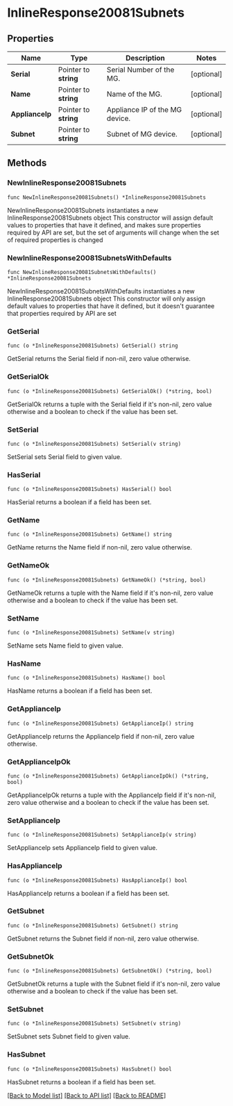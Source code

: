 # InlineResponse20081Subnets

## Properties

Name | Type | Description | Notes
------------ | ------------- | ------------- | -------------
**Serial** | Pointer to **string** | Serial Number of the MG. | [optional] 
**Name** | Pointer to **string** | Name of the MG. | [optional] 
**ApplianceIp** | Pointer to **string** | Appliance IP of the MG device. | [optional] 
**Subnet** | Pointer to **string** | Subnet of MG device. | [optional] 

## Methods

### NewInlineResponse20081Subnets

`func NewInlineResponse20081Subnets() *InlineResponse20081Subnets`

NewInlineResponse20081Subnets instantiates a new InlineResponse20081Subnets object
This constructor will assign default values to properties that have it defined,
and makes sure properties required by API are set, but the set of arguments
will change when the set of required properties is changed

### NewInlineResponse20081SubnetsWithDefaults

`func NewInlineResponse20081SubnetsWithDefaults() *InlineResponse20081Subnets`

NewInlineResponse20081SubnetsWithDefaults instantiates a new InlineResponse20081Subnets object
This constructor will only assign default values to properties that have it defined,
but it doesn't guarantee that properties required by API are set

### GetSerial

`func (o *InlineResponse20081Subnets) GetSerial() string`

GetSerial returns the Serial field if non-nil, zero value otherwise.

### GetSerialOk

`func (o *InlineResponse20081Subnets) GetSerialOk() (*string, bool)`

GetSerialOk returns a tuple with the Serial field if it's non-nil, zero value otherwise
and a boolean to check if the value has been set.

### SetSerial

`func (o *InlineResponse20081Subnets) SetSerial(v string)`

SetSerial sets Serial field to given value.

### HasSerial

`func (o *InlineResponse20081Subnets) HasSerial() bool`

HasSerial returns a boolean if a field has been set.

### GetName

`func (o *InlineResponse20081Subnets) GetName() string`

GetName returns the Name field if non-nil, zero value otherwise.

### GetNameOk

`func (o *InlineResponse20081Subnets) GetNameOk() (*string, bool)`

GetNameOk returns a tuple with the Name field if it's non-nil, zero value otherwise
and a boolean to check if the value has been set.

### SetName

`func (o *InlineResponse20081Subnets) SetName(v string)`

SetName sets Name field to given value.

### HasName

`func (o *InlineResponse20081Subnets) HasName() bool`

HasName returns a boolean if a field has been set.

### GetApplianceIp

`func (o *InlineResponse20081Subnets) GetApplianceIp() string`

GetApplianceIp returns the ApplianceIp field if non-nil, zero value otherwise.

### GetApplianceIpOk

`func (o *InlineResponse20081Subnets) GetApplianceIpOk() (*string, bool)`

GetApplianceIpOk returns a tuple with the ApplianceIp field if it's non-nil, zero value otherwise
and a boolean to check if the value has been set.

### SetApplianceIp

`func (o *InlineResponse20081Subnets) SetApplianceIp(v string)`

SetApplianceIp sets ApplianceIp field to given value.

### HasApplianceIp

`func (o *InlineResponse20081Subnets) HasApplianceIp() bool`

HasApplianceIp returns a boolean if a field has been set.

### GetSubnet

`func (o *InlineResponse20081Subnets) GetSubnet() string`

GetSubnet returns the Subnet field if non-nil, zero value otherwise.

### GetSubnetOk

`func (o *InlineResponse20081Subnets) GetSubnetOk() (*string, bool)`

GetSubnetOk returns a tuple with the Subnet field if it's non-nil, zero value otherwise
and a boolean to check if the value has been set.

### SetSubnet

`func (o *InlineResponse20081Subnets) SetSubnet(v string)`

SetSubnet sets Subnet field to given value.

### HasSubnet

`func (o *InlineResponse20081Subnets) HasSubnet() bool`

HasSubnet returns a boolean if a field has been set.


[[Back to Model list]](../README.md#documentation-for-models) [[Back to API list]](../README.md#documentation-for-api-endpoints) [[Back to README]](../README.md)


